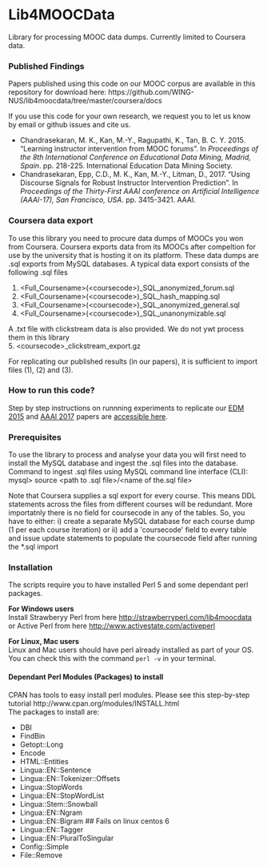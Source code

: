<h1>Lib4MOOCData</h1>

Library for processing MOOC data dumps.  Currently limited to Coursera data.

<h3>Published Findings</h3>
Papers published using this code on our MOOC corpus are available in this repository for download here: https://github.com/WING-NUS/lib4moocdata/tree/master/coursera/docs

If you use this code for your own research, we request you to let us know by email or github issues and cite us.

- Chandrasekaran, M. K., Kan, M.-Y., Ragupathi, K., Tan, B. C. Y. 2015. “Learning instructor intervention
from MOOC forums”. In *Proceedings of the 8th International Conference on Educational Data
Mining, Madrid, Spain*. pp. 218-225. International Education Data Mining Society.
- Chandrasekaran, Epp, C.D., M. K., Kan, M.-Y., Litman, D., 2017. “Using Discourse Signals for Robust Instructor Intervention Prediction”. In *Proceedings of the Thirty-First AAAI conference on Artificial Intelligence (AAAI-17), San Francisco, USA*. pp. 3415-3421. AAAI.

<h3>Coursera data export</h3>
To use this library you need to procure data dumps of MOOCs you won from Coursera. Coursera exports data from its MOOCs after compeltion for use by the university that is hosting it on its platform. These data dumps are .sql exports from MySQL databases.
A typical data export consists of the following .sql files
<ol>
<li> &lt;Full_Coursename&gt;(&lt;coursecode&gt;)_SQL_anonymized_forum.sql </li>
<li> &lt;Full_Coursename&gt;(&lt;coursecode&gt;)_SQL_hash_mapping.sql </li>
<li> &lt;Full_Coursename&gt;(&lt;coursecode&gt;)_SQL_anonymized_general.sql </li>
<li> &lt;Full_Coursename&gt;(&lt;coursecode&gt;)_SQL_unanonymizable.sql </li>
</ol>

A .txt file with clickstream data is also provided. We do not ywt process them in this library <br>
5. &lt;coursecode&gt;_clickstream_export.gz

For replicating our published results (in our papers), it is sufficient to import files (1), (2) and (3).

<h3>How to run this code?</h3>
Step by step instructions on runnning experiments to replicate our <a href="http://wing.comp.nus.edu.sg/~cmkumar/edm2015.pdf">EDM 2015</a> and <a href="http://www.comp.nus.edu.sg/~a0092669/papers/Chandrasekaran_et_al_2017_AAAI.pdf">AAAI 2017</a> papers are <a href="https://docs.google.com/document/d/1H0M-46JLWrUiDsPrJHyt7vDSDKPXK2WwGZztevj3hgc/edit?usp=sharing" target="_new">accessible here</a>.

<h3>Prerequisites</h3>
To use the library to process and analyse your data you will first need to install the MySQL database and ingest the .sql files into the database.<br>
Command to ingest .sql files using MySQL command line interface (CLI):
mysql&gt; source &lt;path to .sql file&gt;/&lt;name of the.sql file&gt;

Note that Coursera supplies a sql export for every course. This means DDL statements across the files from different courses will be redundant. More importatnly there is no field for coursecode in any of the tables. So, you have to either:
i) create a separate MySQL database for each course dump (1 per each course iteration) or
ii) add a 'coursecode' field to every table and issue update statements to populate the coursecode field after running the *.sql import

<h3>Installation</h3>
The scripts require you to have installed Perl 5 and some dependant perl packages.

<b>For Windows users </b> <br>
Install Strawberyy Perl from here http://strawberryperl.com/lib4moocdata or Active Perl from here http://www.activestate.com/activeperl

<b> For Linux, Mac users </b> <br>
Linux and Mac users should have perl already installed as part of your OS. You can check this with the command `perl -v` in your terminal.

<h4>Dependant Perl Modules (Packages) to install</h4>
CPAN has tools to easy install perl modules. Please see this step-by-step tutorial http://www.cpan.org/modules/INSTALL.html <br>
The packages to install are:
<ul>
<li>DBI</li>
<li>FindBin</li>
<li>Getopt::Long</li>
<li>Encode</li>
<li>HTML::Entities</li>
<li>Lingua::EN::Sentence</li>
<li>Lingua::EN::Tokenizer::Offsets</li>
<li>Lingua::StopWords</li>
<li>Lingua::EN::StopWordList</li>
<li>Lingua::Stem::Snowball</li>
<li>Lingua::EN::Ngram</li>
<li>Lingua::EN::Bigram ## Fails on linux centos 6 </li>
<li>Lingua::EN::Tagger</li>
<li>Lingua::EN::PluralToSingular</li>
<li>Config::Simple</li>
<li>File::Remove</li>
</ul>
